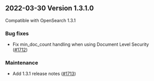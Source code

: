 ## 2022-03-30 Version 1.3.1.0

Compatible with OpenSearch 1.3.1

### Bug fixes

* Fix min_doc_count handling when using Document Level Security ([#1712](https://github.com/opensearch-project/security/pull/1712))

### Maintenance

* Add 1.3.1 release notes ([#1713](https://github.com/opensearch-project/security/pull/1713))
